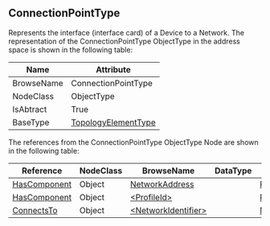 <!-- objecttype -->
## ConnectionPointType
Represents the interface (interface card) of a Device to a Network.
The representation of the ConnectionPointType ObjectType in the address space is shown in the following table:  

|Name|Attribute|
|---|---|
|BrowseName|ConnectionPointType|
|NodeClass|ObjectType|
|IsAbtract|True|
|BaseType|[TopologyElementType](../../ObjectTypes/TopologyElementType/readme.md)|

The references from the ConnectionPointType ObjectType Node are shown in the following table:  

|Reference|NodeClass|BrowseName|DataType|TypeDefinition|ModellingRule|
|---|---|---|---|---|---|
|[HasComponent](../../../Core/Part3/ReferenceTypes/HasComponent/readme.md)|Object|[NetworkAddress](#NetworkAddress)||[FunctionalGroupType](../../ObjectTypes/FunctionalGroupType/readme.md)|[Mandatory](../../../Core/Objects/Mandatory/readme.md)|
|[HasComponent](../../../Core/Part3/ReferenceTypes/HasComponent/readme.md)|Object|[&lt;ProfileId&gt;](#&lt;ProfileId&gt;)||[ProtocolType](../../ObjectTypes/ProtocolType/readme.md)|[MandatoryPlaceholder](../../../Core/Objects/MandatoryPlaceholder/readme.md)|
|[ConnectsTo](../../ReferenceTypes/ConnectsTo/readme.md)|Object|[&lt;NetworkIdentifier&gt;](#&lt;NetworkIdentifier&gt;)||[NetworkType](../../ObjectTypes/NetworkType/readme.md)|[OptionalPlaceholder](../../../Core/Objects/OptionalPlaceholder/readme.md)|


